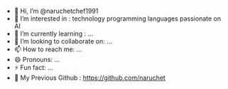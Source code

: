 - 👋 Hi, I’m @naruchetchef1991
- 👀 I’m interested in : technology programming languages passionate on AI
- 🌱 I’m currently learning : ...
- 💞️ I’m looking to collaborate on: ...
- 📫 How to reach me: ...
- 😄 Pronouns: ...
- ⚡ Fun fact: ...
- 👀 My Previous Github : https://github.com/naruchet

<!---
naruchetchef1991/naruchetchef1991 is a ✨ special ✨ repository because its `README.md` (this file) appears on your GitHub profile.
You can click the Preview link to take a look at your changes.
--->
